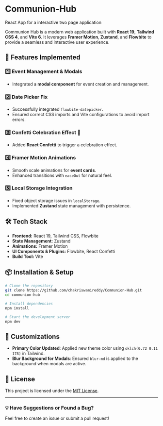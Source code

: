# Communion-Hub
React App for a interactive two page application 

Communion Hub is a modern web application built with **React 19**, **Tailwind CSS 4**, and **Vite 6**. It leverages **Framer Motion**, **Zustand**, and **Flowbite** to provide a seamless and interactive user experience.

## 🚀 Features Implemented

### 1️⃣ **Event Management & Modals**
- Integrated a **modal component** for event creation and management.

### 2️⃣ **Date Picker Fix**
- Successfully integrated `flowbite-datepicker`.
- Ensured correct CSS imports and Vite configurations to avoid import errors.

### 3️⃣ **Confetti Celebration Effect** 🎉
- Added **React Confetti** to trigger a celebration effect.

### 4️⃣ **Framer Motion Animations**
- Smooth scale animations for **event cards**.
- Enhanced transitions with `easeOut` for natural feel.

### 5️⃣ **Local Storage Integration**
- Fixed object storage issues in `localStorage`.
- Implemented **Zustand** state management with persistence.

## 🛠️ Tech Stack

- **Frontend:** React 19, Tailwind CSS, Flowbite
- **State Management:** Zustand
- **Animations:** Framer Motion
- **UI Components & Plugins:** Flowbite, React Confetti
- **Build Tool:** Vite

## 📦 Installation & Setup

```sh
# Clone the repository
git clone https://github.com/chakriswamireddy/Communion-Hub.git
cd communion-hub

# Install dependencies
npm install  

# Start the development server
npm dev  
```

## 🎨 Customizations

- **Primary Color Updated**: Applied new theme color using `oklch(0.72 0.11 178)` in Tailwind.
- **Blur Background for Modals**: Ensured `blur-md` is applied to the background when modals are active.


## 📝 License
This project is licensed under the [MIT License](LICENSE).

---
### 💡 Have Suggestions or Found a Bug?
Feel free to create an issue or submit a pull request!
